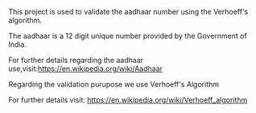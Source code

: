 This project is used to validate the aadhaar number using the Verhoeff's algorithm.

The aadhaar is a 12 digit unique number provided by the Government of India.

For further details regarding the aadhaar use,visit:https://en.wikipedia.org/wiki/Aadhaar

Regarding the validation purupose we use Verhoeff's Algorithm

For further details visit: https://en.wikipedia.org/wiki/Verhoeff_algorithm
